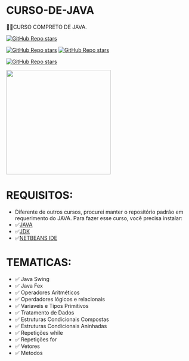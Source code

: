 # CURSO-DE-JAVA
👨‍⚖️CURSO COMPRETO DE JAVA.

[![GitHub Repo stars](https://img.shields.io/badge/VILHALVA-GITHUB-03A9F4?logo=github)](https://github.com/VILHALVA) <br>

[![GitHub Repo stars](https://img.shields.io/badge/CURSO%20EM%20VIDEO-YOUTUBE-03A9F4?logo=youtube)](https://www.youtube.com/@CursoemVideo)
[![GitHub Repo stars](https://img.shields.io/badge/CURSO%20EM%20VIDEO-GITHUB-03A9F4?logo=github)](https://github.com/cursoemvideo)
<br>

[![GitHub Repo stars](https://img.shields.io/badge/CURSO%20COMPRETO-CANAL-03A9F4?logo=youtube)](https://www.youtube.com/playlist?list=PLHz_AreHm4dkI2ZdjTwZA4mPMxWTfNSpR) 

<img src="https://s2.glbimg.com/twoewJmwpMgtGPcRPP8SxFlDVmM=/0x0:695x393/984x0/smart/filters:strip_icc()/i.s3.glbimg.com/v1/AUTH_08fbf48bc0524877943fe86e43087e7a/internal_photos/bs/2021/P/f/y52r4ySZWLkJjEhKLhgw/2014-11-14-java-logo.jpg" align="center" width="280"> <br>

# REQUISITOS:
* Diferente de outros cursos, procurei manter o repositório padrão em requerimento do JAVA. Para fazer esse curso, você precisa instalar:
* ✅[JAVA](https://www.java.com/pt-BR/)
* ✅[JDK](https://www.oracle.com/br/java/technologies/downloads/)
* ✅[NETBEANS IDE](https://netbeans.apache.org/download/archive/index.html)

# TEMATICAS:
* ✅ Java Swing
* ✅ Java Fex
* ✅ Operadores Aritméticos
* ✅ Operdadores lógicos e relacionais
* ✅ Variaveis e Tipos Primitivos
* ✅ Tratamento de Dados
* ✅ Estruturas Condicionais Compostas
* ✅ Estruturas Condicionais Aninhadas
* ✅ Repetições while
* ✅ Repetições for
* ✅ Vetores
* ✅ Metodos



